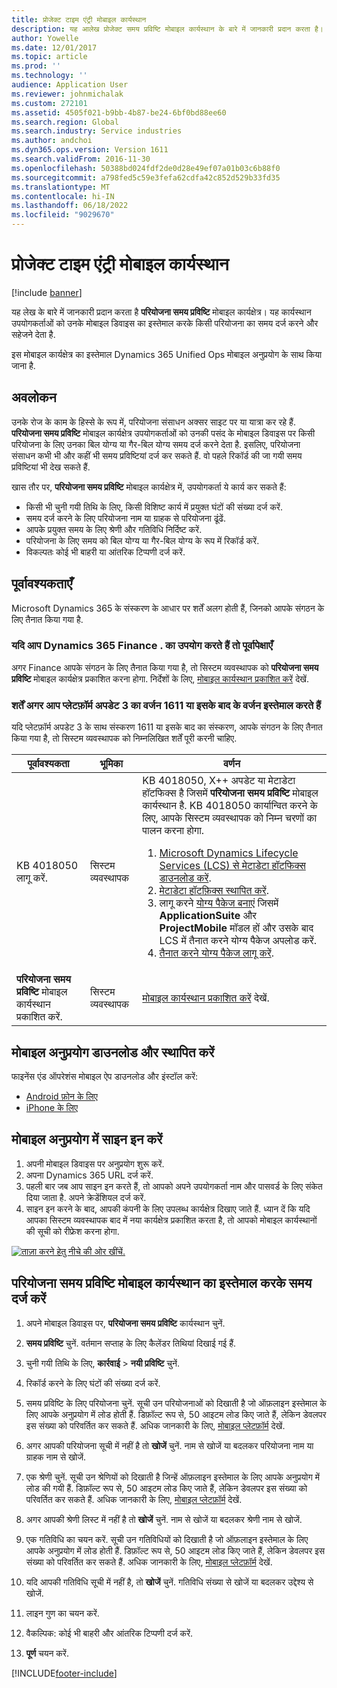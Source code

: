 ```yaml
---
title: प्रोजेक्ट टाइम एंट्री मोबाइल कार्यस्थान
description: यह आलेख प्रोजेक्ट समय प्रविष्टि मोबाइल कार्यस्थान के बारे में जानकारी प्रदान करता है। यह कार्यस्थान उपयोगकर्ताओं को उनके मोबाइल डिवाइस का इस्तेमाल करके किसी परियोजना का समय दर्ज करने और सहेजने देता है.
author: Yowelle
ms.date: 12/01/2017
ms.topic: article
ms.prod: ''
ms.technology: ''
audience: Application User
ms.reviewer: johnmichalak
ms.custom: 272101
ms.assetid: 4505f021-b9bb-4b87-be24-6bf0bd88ee60
ms.search.region: Global
ms.search.industry: Service industries
ms.author: andchoi
ms.dyn365.ops.version: Version 1611
ms.search.validFrom: 2016-11-30
ms.openlocfilehash: 50388bd024fdf2de0d28e49ef07a01b03c6b88f0
ms.sourcegitcommit: a798fed5c59e3fefa62cdfa42c852d529b33fd35
ms.translationtype: MT
ms.contentlocale: hi-IN
ms.lasthandoff: 06/18/2022
ms.locfileid: "9029670"
---
```

# <a name="project-time-entry-mobile-workspace"></a>प्रोजेक्ट टाइम एंट्री मोबाइल कार्यस्थान

[!include [banner](../includes/banner.md)]

यह लेख के बारे में जानकारी प्रदान करता है **परियोजना समय प्रविष्टि** मोबाइल कार्यक्षेत्र। यह कार्यस्थान उपयोगकर्ताओं को उनके मोबाइल डिवाइस का इस्तेमाल करके किसी परियोजना का समय दर्ज करने और सहेजने देता है.

इस मोबाइल कार्यक्षेत्र का इस्तेमाल Dynamics 365 Unified Ops मोबाइल अनुप्रयोग के साथ किया जाना है. 

## <a name="overview"></a>अवलोकन
उनके रोज के काम के हिस्से के रूप में, परियोजना संसाधन अक्सर साइट पर या यात्रा कर रहे हैं. **परियोजना समय प्रविष्टि** मोबाइल कार्यक्षेत्र उपयोगकर्ताओं को उनकी पसंद के मोबाइल डिवाइस पर किसी परियोजना के लिए उनका बिल योग्य या गैर-बिल योग्य समय दर्ज करने देता है. इसलिए, परियोजना संसाधन कभी भी और कहीं भी समय प्रविष्टियां दर्ज कर सकते हैं. वो पहले रिकॉर्ड की जा गयी समय प्रविष्टियां भी देख सकते हैं. 

खास तौर पर, **परियोजना समय प्रविष्टि** मोबाइल कार्यक्षेत्र में, उपयोगकर्ता ये कार्य कर सकते हैं:

-   किसी भी चुनी गयी तिथि के लिए, किसी विशिष्ट कार्य में प्रयुक्त घंटों की संख्या दर्ज करें.
-   समय दर्ज करने के लिए परियोजना नाम या ग्राहक से परियोजना ढूंढें.
-   आपके प्रयुक्त समय के लिए श्रेणी और गतिविधि निर्दिष्ट करें.
-   परियोजना के लिए समय को बिल योग्य या गैर-बिल योग्य के रूप में रिकॉर्ड करें.
-   विकल्पतः कोई भी बाहरी या आंतरिक टिप्पणी दर्ज करें.

## <a name="prerequisites"></a>पूर्वावश्यकताएँ
Microsoft Dynamics 365 के संस्करण के आधार पर शर्तें अलग होती हैं, जिनको आपके संगठन के लिए तैनात किया गया है.

### <a name="prerequisites-if-you-use-dynamics-365-finance"></a>यदि आप Dynamics 365 Finance . का उपयोग करते हैं तो पूर्वापेक्षाएँ
अगर Finance आपके संगठन के लिए तैनात किया गया है, तो सिस्टम व्यवस्थापक को **परियोजना समय प्रविष्टि** मोबाइल कार्यक्षेत्र प्रकाशित करना होगा. निर्देशों के लिए, [मोबाइल कार्यस्थान प्रकाशित करें](/dynamics365/fin-ops-core/dev-itpro/mobile-apps/publish-mobile-workspace) देखें.

### <a name="prerequisites-if-you-use-version-1611-with-platform-update-3-or-later"></a>शर्तें अगर आप प्लेटफ़ॉर्म अपडेट 3 का वर्जन 1611 या इसके बाद के वर्जन इस्तेमाल करते हैं
यदि प्लेटफ़ॉर्म अपडेट 3 के साथ संस्करण 1611 या इसके बाद का संस्करण, आपके संगठन के लिए तैनात किया गया है, तो सिस्टम व्यवस्थापक को निम्नलिखित शर्तें पूरी करनी चाहिए. 

<table>
<thead>
<tr class="header">
<th>पूर्वावश्यकता</th>
<th>भूमिका</th>
<th>वर्णन</th>
</tr>
</thead>
<tbody>
<tr class="odd">

<td>KB 4018050 लागू करें.</td>
<td>सिस्टम व्यवस्थापक</td>
<td>KB 4018050, X++ अपडेट या मेटाडेटा हॉटफिक्स है जिसमें <strong>परियोजना समय प्रविष्टि</strong> मोबाइल कार्यस्थान है. KB 4018050 कार्यान्वित करने के लिए, आपके सिस्टम व्यवस्थापक को निम्न चरणों का पालन करना होगा.
<ol>
<li><a href="/dynamics365/fin-ops-core/dev-itpro/migration-upgrade/download-hotfix-lcs">Microsoft Dynamics Lifecycle Services (LCS) से मेटाडेटा हॉटफिक्स डाउनलोड करें</a>.</li>
<li><a href="/dynamics365/fin-ops-core/dev-itpro/migration-upgrade/install-metadata-hotfix-package">मेटाडेटा हॉटफ़िक्स स्थापित करें</a>.</li>
<li>लागू करने <a href="/dynamics365/fin-ops-core/dev-itpro/deployment/create-apply-deployable-package">योग्य पैकेज बनाएं</a> जिसमें <strong>ApplicationSuite</strong> और <strong>ProjectMobile</strong> मॉडल हों और उसके बाद LCS में तैनात करने योग्य पैकेज अपलोड करें.</li>
<li><a href="/dynamics365/fin-ops-core/dev-itpro/deployment/apply-deployable-package-system">तैनात करने योग्य पैकेज लागू करें</a>.</li>

</ol></td>
</tr>
<tr class="even">
<td><strong>परियोजना समय प्रविष्टि</strong> मोबाइल कार्यस्थान प्रकाशित करें.</td>
<td>सिस्टम व्यवस्थापक</td>
<td><a href="/dynamics365/fin-ops-core/dev-itpro/mobile-apps/publish-mobile-workspace">मोबाइल कार्यस्थान प्रकाशित करें</a> देखें.</td>
</tr>
</tbody>
</table>

## <a name="download-and-install-the-mobile-app"></a>मोबाइल अनुप्रयोग डाउनलोड और स्थापित करें

फाइनेंस एंड ऑपरेशंस मोबाइल ऐप डाउनलोड और इंस्टॉल करें:

-   [Android फ़ोन के लिए](https://go.microsoft.com/fwlink/?linkid=850662)
-   [iPhone के लिए](https://go.microsoft.com/fwlink/?linkid=850663)

## <a name="sign-in-to-the-mobile-app"></a>मोबाइल अनुप्रयोग में साइन इन करें
1.  अपनी मोबाइल डिवाइस पर अनुप्रयोग शुरू करें.
2.  अपना Dynamics 365 URL दर्ज करें.
3.  पहली बार जब आप साइन इन करते हैं, तो आपको अपने उपयोगकर्ता नाम और पासवर्ड के लिए संकेत दिया जाता है. अपने क्रेडेंशियल दर्ज करें.
4.  साइन इन करने के बाद, आपकी कंपनी के लिए उपलब्ध कार्यक्षेत्र दिखाए जाते हैं. ध्यान दें कि यदि आपका सिस्टम व्यवस्थापक बाद में नया कार्यक्षेत्र प्रकाशित करता है, तो आपको मोबाइल कार्यस्थानों की सूची को रीफ्रेश करना होगा.

[![ताज़ा करने हेतु नीचे की ओर खींचें.](./media/pull-to-refresh-list-of-workspaces-183x300.png)](./media/pull-to-refresh-list-of-workspaces.png)

## <a name="enter-time-by-using-the-project-time-entry-mobile-workspace"></a>परियोजना समय प्रविष्टि मोबाइल कार्यस्थान का इस्तेमाल करके समय दर्ज करें
1.  अपने मोबाइल डिवाइस पर, **परियोजना समय प्रविष्टि** कार्यस्थान चुनें.
2.  **समय प्रविष्टि** चुनें. वर्तमान सप्ताह के लिए कैलेंडर तिथियां दिखाई गई हैं.
3.  चुनी गयी तिथि के लिए, **कार्रवाई** &gt; **नयी प्रविष्टि** चुनें.
4.  रिकॉर्ड करने के लिए घंटों की संख्या दर्ज करें.
5.  समय प्रविष्टि के लिए परियोजना चुनें. सूची उन परियोजनाओं को दिखाती है जो ऑफ़लाइन इस्तेमाल के लिए आपके अनुप्रयोग में लोड होती हैं. डिफ़ॉल्ट रूप से, 50 आइटम लोड किए जाते हैं, लेकिन डेवलपर इस संख्या को परिवर्तित कर सकते हैं. अधिक जानकारी के लिए, [मोबाइल प्लेटफ़ॉर्म](/dynamics365/fin-ops-core/dev-itpro/mobile-apps/mobile-app-home-page) देखें.
6.  अगर आपकी परियोजना सूची में नहीं है तो **खोजें** चुनें. नाम से खोजें या बदलकर परियोजना नाम या ग्राहक नाम से खोजें.
7.  एक श्रेणी चुनें. सूची उन श्रेणियों को दिखाती है जिन्हें ऑफ़लाइन इस्तेमाल के लिए आपके अनुप्रयोग में लोड की गयी हैं. डिफ़ॉल्ट रूप से, 50 आइटम लोड किए जाते हैं, लेकिन डेवलपर इस संख्या को परिवर्तित कर सकते हैं. अधिक जानकारी के लिए, [मोबाइल प्लेटफ़ॉर्म](/dynamics365/fin-ops-core/dev-itpro/mobile-apps/mobile-app-home-page) देखें.
8.  अगर आपकी श्रेणी लिस्ट में नहीं है तो **खोजें** चुनें. नाम से खोजें या बदलकर श्रेणी नाम से खोजें.
9.  एक गतिविधि का चयन करें. सूची उन गतिविधियों को दिखाती है जो ऑफ़लाइन इस्तेमाल के लिए आपके अनुप्रयोग में लोड होती हैं. डिफ़ॉल्ट रूप से, 50 आइटम लोड किए जाते हैं, लेकिन डेवलपर इस संख्या को परिवर्तित कर सकते हैं. अधिक जानकारी के लिए, [मोबाइल प्लेटफ़ॉर्म](/dynamics365/fin-ops-core/dev-itpro/mobile-apps/mobile-app-home-page) देखें.
10. यदि आपकी गतिविधि सूची में नहीं है, तो **खोजें** चुनें. गतिविधि संख्या से खोजें या बदलकर उद्देश्य से खोजें.

11. लाइन गुण का चयन करें.
12. वैकल्पिक: कोई भी बाहरी और आंतरिक टिप्पणी दर्ज करें.
13. **पूर्ण** चयन करें.


[!INCLUDE[footer-include](../includes/footer-banner.md)]